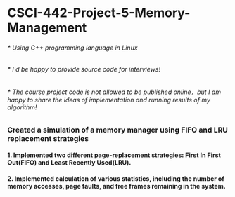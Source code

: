 # CSCI-442-Project-5-Memory-Management
###### * Using C++ programming language in Linux
###### * I'd be happy to provide source code for interviews!
###### * The course project code is not allowed to be published online，but I am happy to share the ideas of implementation and running results of my algorithm!

### Created a simulation of a memory manager using FIFO and LRU replacement strategies

#### 1. Implemented two different page-replacement strategies: First In First Out(FIFO) and Least Recently Used(LRU).
#### 2. Implemented calculation of various statistics, including the number of memory accesses, page faults, and free frames remaining in the system.
